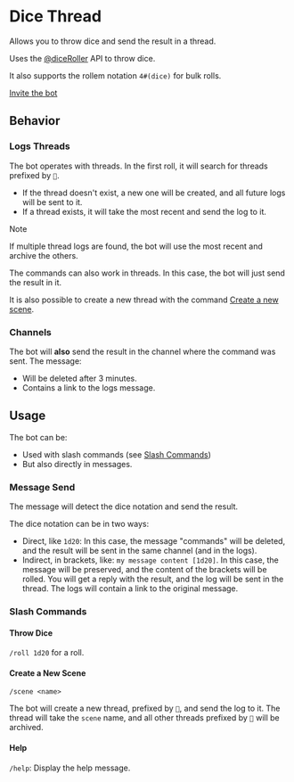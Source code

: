 # Dice Thread

Allows you to throw dice and send the result in a thread.

Uses the [@diceRoller](https://dice-roller.github.io/documentation/) API to throw dice.

It also supports the rollem notation `4#(dice)` for bulk rolls.

[Invite the bot](https://discord.com/api/oauth2/authorize?client_id=1182819335878754385&permissions=395137215504&scope=bot+applications.commands)

## Behavior
### Logs Threads
The bot operates with threads. In the first roll, it will search for threads prefixed by `🎲`.
- If the thread doesn't exist, a new one will be created, and all future logs will be sent to it.
- If a thread exists, it will take the most recent and send the log to it.

> [!NOTE]
> If multiple thread logs are found, the bot will use the most recent and archive the others.

The commands can also work in threads. In this case, the bot will just send the result in it.

It is also possible to create a new thread with the command [Create a new scene](#create-a-new-scene).

### Channels

The bot will **also** send the result in the channel where the command was sent. The message:
- Will be deleted after 3 minutes.
- Contains a link to the logs message.

## Usage

The bot can be:
- Used with slash commands (see [Slash Commands](#slash-commands))
- But also directly in messages.

### Message Send

The message will detect the dice notation and send the result.

The dice notation can be in two ways:
- Direct, like `1d20`: In this case, the message "commands" will be deleted, and the result will be sent in the same channel (and in the logs).
- Indirect, in brackets, like: `my message content [1d20]`. In this case, the message will be preserved, and the content of the brackets will be rolled. You will get a reply with the result, and the log will be sent in the thread. The logs will contain a link to the original message.

### Slash Commands
#### Throw Dice

`/roll 1d20` for a roll.

#### Create a New Scene

`/scene <name>`

The bot will create a new thread, prefixed by `🎲`, and send the log to it. The thread will take the `scene` name, and all other threads prefixed by `🎲` will be archived.

#### Help

`/help`: Display the help message.